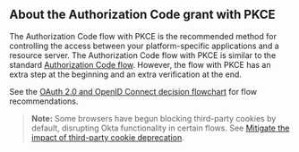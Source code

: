 ## About the Authorization Code grant with PKCE

The Authorization Code flow with PKCE is the recommended method for controlling the access between your platform-specific applications and a resource server. The Authorization Code flow with PKCE is similar to the standard [Authorization Code flow](/docs/guides/implement-grant-type/authcode/main/). However, the flow with PKCE has an extra step at the beginning and an extra verification at the end.

See the [OAuth 2.0 and OpenID Connect decision flowchart](/docs/concepts/oauth-openid/#choosing-an-oauth-2-0-flow) for flow recommendations.

> **Note:** Some browsers have begun blocking third-party cookies by default, disrupting Okta functionality in certain flows. See [Mitigate the impact of third-party cookie deprecation](https://help.okta.com/okta_help.htm?type=oie&id=ext-third-party-cookies).

